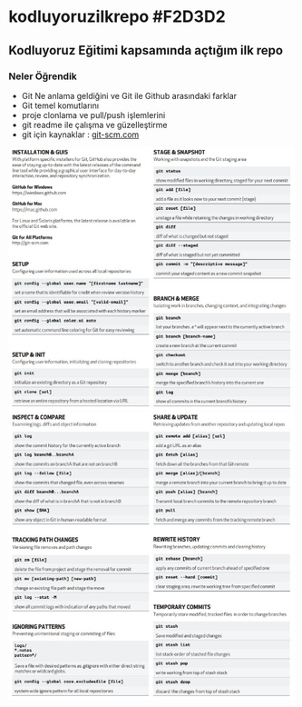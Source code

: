 # kodluyoruzilkrepo #F2D3D2

## Kodluyoruz Eğitimi kapsamında açtığım ilk repo

### Neler Öğrendik

- Git Ne anlama geldiğini ve Git ile Github arasındaki farklar
- Git temel komutlarını
- proje clonlama ve pull/push işlemlerini
- git readme ile çalışma ve güzelleştirme
- git için kaynaklar : [git-scm.com](https://git-scm.com/doc)

![resim_1](https://github.com/ziyacaylan/kodluyoruzilkrepo/blob/main/Screenshot_1.jpg)
![resim_2](https://github.com/ziyacaylan/kodluyoruzilkrepo/blob/main/Screenshot_2.jpg)

